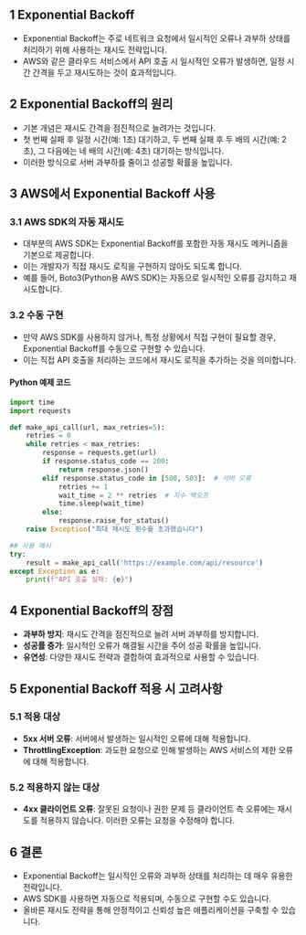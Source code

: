 ## 1 Exponential Backoff

- Exponential Backoff는 주로 네트워크 요청에서 일시적인 오류나 과부하 상태를 처리하기 위해 사용하는 재시도 전략입니다.
- AWS와 같은 클라우드 서비스에서 API 호출 시 일시적인 오류가 발생하면, 일정 시간 간격을 두고 재시도하는 것이 효과적입니다.



## 2 Exponential Backoff의 원리

- 기본 개념은 재시도 간격을 점진적으로 늘려가는 것입니다.
- 첫 번째 실패 후 일정 시간(예: 1초) 대기하고, 두 번째 실패 후 두 배의 시간(예: 2초), 그 다음에는 네 배의 시간(예: 4초) 대기하는 방식입니다.
- 이러한 방식으로 서버 과부하를 줄이고 성공할 확률을 높입니다.



## 3 AWS에서 Exponential Backoff 사용

### 3.1 AWS SDK의 자동 재시도

- 대부분의 AWS SDK는 Exponential Backoff를 포함한 자동 재시도 메커니즘을 기본으로 제공합니다.
- 이는 개발자가 직접 재시도 로직을 구현하지 않아도 되도록 합니다.
- 예를 들어, Boto3(Python용 AWS SDK)는 자동으로 일시적인 오류를 감지하고 재시도합니다.



### 3.2 수동 구현

- 만약 AWS SDK를 사용하지 않거나, 특정 상황에서 직접 구현이 필요할 경우, Exponential Backoff를 수동으로 구현할 수 있습니다.
- 이는 직접 API 호출을 처리하는 코드에서 재시도 로직을 추가하는 것을 의미합니다.



#### Python 예제 코드

```python
import time
import requests

def make_api_call(url, max_retries=5):
    retries = 0
    while retries < max_retries:
        response = requests.get(url)
        if response.status_code == 200:
            return response.json()
        elif response.status_code in [500, 503]:  # 서버 오류
            retries += 1
            wait_time = 2 ** retries  # 지수 백오프
            time.sleep(wait_time)
        else:
            response.raise_for_status()
    raise Exception("최대 재시도 횟수를 초과했습니다")

## 사용 예시
try:
    result = make_api_call('https://example.com/api/resource')
except Exception as e:
    print(f"API 호출 실패: {e}")
```



## 4 Exponential Backoff의 장점

- **과부하 방지**: 재시도 간격을 점진적으로 늘려 서버 과부하를 방지합니다.
- **성공률 증가**: 일시적인 오류가 해결될 시간을 주어 성공 확률을 높입니다.
- **유연성**: 다양한 재시도 전략과 결합하여 효과적으로 사용할 수 있습니다.



## 5 Exponential Backoff 적용 시 고려사항

### 5.1 적용 대상

- **5xx 서버 오류**: 서버에서 발생하는 일시적인 오류에 대해 적용합니다.
- **ThrottlingException**: 과도한 요청으로 인해 발생하는 AWS 서비스의 제한 오류에 대해 적용합니다.



### 5.2 적용하지 않는 대상

- **4xx 클라이언트 오류**: 잘못된 요청이나 권한 문제 등 클라이언트 측 오류에는 재시도를 적용하지 않습니다. 이러한 오류는 요청을 수정해야 합니다.



## 6 결론

- Exponential Backoff는 일시적인 오류와 과부하 상태를 처리하는 데 매우 유용한 전략입니다.
- AWS SDK를 사용하면 자동으로 적용되며, 수동으로 구현할 수도 있습니다.
- 올바른 재시도 전략을 통해 안정적이고 신뢰성 높은 애플리케이션을 구축할 수 있습니다.